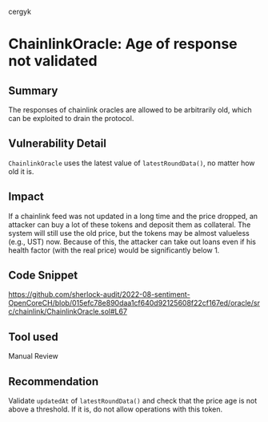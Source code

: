 cergyk
# ChainlinkOracle: Age of response not validated

## Summary
The responses of chainlink oracles are allowed to be arbitrarily old, which can be exploited to drain the protocol.

## Vulnerability Detail
`ChainlinkOracle` uses the latest value of `latestRoundData()`, no matter how old it is. 

## Impact
If a chainlink feed was not updated in a long time and the price dropped, an attacker can buy a lot of these tokens and deposit them as collateral. The system will still use the old price, but the tokens may be almost valueless (e.g., UST) now. Because of this, the attacker can take out loans even if his health factor (with the real price) would be significantly below 1.

## Code Snippet
https://github.com/sherlock-audit/2022-08-sentiment-OpenCoreCH/blob/015efc78e890daa1cf640d92125608f22cf167ed/oracle/src/chainlink/ChainlinkOracle.sol#L67

## Tool used

Manual Review

## Recommendation
Validate `updatedAt` of `latestRoundData()` and check that the price age is not above a threshold. If it is, do not allow operations with this token.